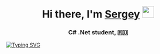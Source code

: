 <h1 align="center">Hi there, I'm <a href="https://vk.com/iamrayff/" target="_blank">Sergey</a> 
<img src="https://github.com/blackcater/blackcater/raw/main/images/Hi.gif" height="32"/></h1>
<h3 align="center">C# .Net student, 🇷🇺</h3>

<!---Пример кода-->
[![Typing SVG](https://readme-typing-svg.herokuapp.com?color=%2336BCF7&lines=I+Love+C_Sharp)](https://git.io/typing-svg)
